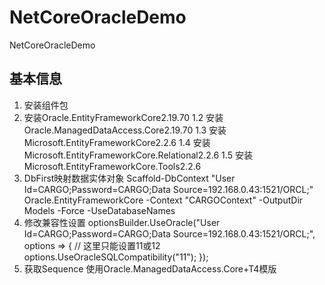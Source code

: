 # NetCoreOracleDemo
NetCoreOracleDemo
## 基本信息
1. 安装组件包
  1. 安装Oracle.EntityFrameworkCore2.19.70
1.2 安装Oracle.ManagedDataAccess.Core2.19.70
1.3 安装Microsoft.EntityFrameworkCore2.2.6
1.4 安装Microsoft.EntityFrameworkCore.Relational2.2.6
1.5 安装Microsoft.EntityFrameworkCore.Tools2.2.6
2. DbFirst映射数据实体对象
Scaffold-DbContext "User Id=CARGO;Password=CARGO;Data Source=192.168.0.43:1521/ORCL;" Oracle.EntityFrameworkCore -Context "CARGOContext"  -OutputDir Models -Force -UseDatabaseNames
3. 修改兼容性设置
optionsBuilder.UseOracle("User Id=CARGO;Password=CARGO;Data Source=192.168.0.43:1521/ORCL;", options =>
{
	// 这里只能设置11或12
	options.UseOracleSQLCompatibility("11");
});
4. 获取Sequence
使用Oracle.ManagedDataAccess.Core+T4模版
